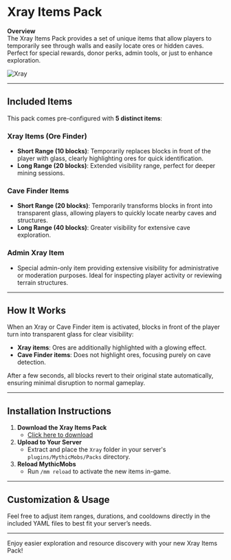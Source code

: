 # Xray Items Pack

**Overview**  
The Xray Items Pack provides a set of unique items that allow players to temporarily see through walls and easily locate ores or hidden caves. Perfect for special rewards, donor perks, admin tools, or just to enhance exploration.

![Xray](https://github.com/SkyKiller6363/Skys-Mobs/blob/main/assets/Xray.png)

---

## Included Items

This pack comes pre-configured with **5 distinct items**:

### Xray Items (Ore Finder)
- **Short Range (10 blocks)**: Temporarily replaces blocks in front of the player with glass, clearly highlighting ores for quick identification.  
- **Long Range (20 blocks)**: Extended visibility range, perfect for deeper mining sessions.

### Cave Finder Items
- **Short Range (20 blocks)**: Temporarily transforms blocks in front into transparent glass, allowing players to quickly locate nearby caves and structures.
- **Long Range (40 blocks)**: Greater visibility for extensive cave exploration.

### Admin Xray Item
- Special admin-only item providing extensive visibility for administrative or moderation purposes. Ideal for inspecting player activity or reviewing terrain structures.

---

## How It Works

When an Xray or Cave Finder item is activated, blocks in front of the player turn into transparent glass for clear visibility:

- **Xray items**: Ores are additionally highlighted with a glowing effect.
- **Cave Finder items**: Does not highlight ores, focusing purely on cave detection.

After a few seconds, all blocks revert to their original state automatically, ensuring minimal disruption to normal gameplay.

---

## Installation Instructions

1. **Download the Xray Items Pack**  
   - [Click here to download](https://downgit.github.io/#/home?url=https://github.com/SkyKiller6363/Skys-Mobs/new/main/Packs/Xray) 
2. **Upload to Your Server**  
   - Extract and place the `Xray` folder in your server's `plugins/MythicMobs/Packs` directory.
3. **Reload MythicMobs**  
   - Run `/mm reload` to activate the new items in-game.

---

## Customization & Usage

Feel free to adjust item ranges, durations, and cooldowns directly in the included YAML files to best fit your server’s needs.

---

Enjoy easier exploration and resource discovery with your new Xray Items Pack!

